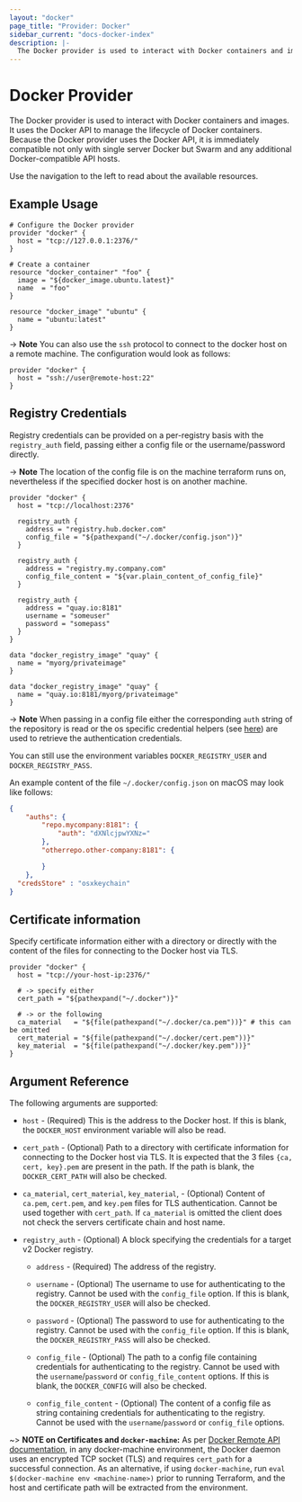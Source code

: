 ```yaml
---
layout: "docker"
page_title: "Provider: Docker"
sidebar_current: "docs-docker-index"
description: |-
  The Docker provider is used to interact with Docker containers and images.
---
```


# Docker Provider

The Docker provider is used to interact with Docker containers and images.
It uses the Docker API to manage the lifecycle of Docker containers. Because
the Docker provider uses the Docker API, it is immediately compatible not
only with single server Docker but Swarm and any additional Docker-compatible
API hosts.

Use the navigation to the left to read about the available resources.

## Example Usage

```hcl
# Configure the Docker provider
provider "docker" {
  host = "tcp://127.0.0.1:2376/"
}

# Create a container
resource "docker_container" "foo" {
  image = "${docker_image.ubuntu.latest}"
  name  = "foo"
}

resource "docker_image" "ubuntu" {
  name = "ubuntu:latest"
}
```

-> **Note**
You can also use the `ssh` protocol to connect to the docker host on a remote machine.
The configuration would look as follows:

```hcl
provider "docker" {
  host = "ssh://user@remote-host:22"
}
```

## Registry Credentials

Registry credentials can be provided on a per-registry basis with the `registry_auth`
field, passing either a config file or the username/password directly.

-> **Note**
The location of the config file is on the machine terraform runs on, nevertheless if the specified docker host is on another machine.

``` hcl
provider "docker" {
  host = "tcp://localhost:2376"

  registry_auth {
    address = "registry.hub.docker.com"
    config_file = "${pathexpand("~/.docker/config.json")}"
  }

  registry_auth {
    address = "registry.my.company.com"
    config_file_content = "${var.plain_content_of_config_file}"
  }

  registry_auth {
    address = "quay.io:8181"
    username = "someuser"
    password = "somepass"
  }
}

data "docker_registry_image" "quay" {
  name = "myorg/privateimage"
}

data "docker_registry_image" "quay" {
  name = "quay.io:8181/myorg/privateimage"
}
```

-> **Note**
When passing in a config file either the corresponding `auth` string of the repository is read or the os specific
credential helpers (see [here](https://github.com/docker/docker-credential-helpers#available-programs)) are
used to retrieve the authentication credentials.

You can still use the environment variables `DOCKER_REGISTRY_USER` and `DOCKER_REGISTRY_PASS`.

An example content of the file `~/.docker/config.json` on macOS may look like follows:

```json
{
	"auths": {
		"repo.mycompany:8181": {
			"auth": "dXNlcjpwYXNz="
		},
		"otherrepo.other-company:8181": {

		}
	},
  "credsStore" : "osxkeychain"
}
```

## Certificate information

Specify certificate information either with a directory or
directly with the content of the files for connecting to the Docker host via TLS.

```hcl
provider "docker" {
  host = "tcp://your-host-ip:2376/"

  # -> specify either
  cert_path = "${pathexpand("~/.docker")}"

  # -> or the following
  ca_material   = "${file(pathexpand("~/.docker/ca.pem"))}" # this can be omitted
  cert_material = "${file(pathexpand("~/.docker/cert.pem"))}"
  key_material  = "${file(pathexpand("~/.docker/key.pem"))}"
}
```

## Argument Reference

The following arguments are supported:

* `host` - (Required) This is the address to the Docker host. If this is
  blank, the `DOCKER_HOST` environment variable will also be read.

* `cert_path` - (Optional) Path to a directory with certificate information
  for connecting to the Docker host via TLS. It is expected that the 3 files `{ca, cert, key}.pem` 
  are present in the path. If the path is blank, the `DOCKER_CERT_PATH` will also be checked.

* `ca_material`, `cert_material`, `key_material`, - (Optional) Content of `ca.pem`, `cert.pem`, and `key.pem` files
  for TLS authentication. Cannot be used together with `cert_path`. If `ca_material` is omitted
  the client does not check the servers certificate chain and host name.

* `registry_auth` - (Optional) A block specifying the credentials for a target
  v2 Docker registry.
   
  * `address` - (Required) The address of the registry.
 
  * `username` - (Optional) The username to use for authenticating to the registry.
  Cannot be used with the `config_file` option. If this is blank, the `DOCKER_REGISTRY_USER`
  will also be checked.
 
  * `password` - (Optional) The password to use for authenticating to the registry.
  Cannot be used with the `config_file` option. If this is blank, the `DOCKER_REGISTRY_PASS`
  will also be checked.
 
  * `config_file` - (Optional) The path to a config file containing credentials for
  authenticating to the registry. Cannot be used with the `username`/`password` or `config_file_content` options.
  If this is blank, the `DOCKER_CONFIG` will also be checked.
  
  * `config_file_content` - (Optional) The content of a config file as string containing credentials for
  authenticating to the registry. Cannot be used with the `username`/`password` or `config_file` options.
 
 

~> **NOTE on Certificates and `docker-machine`:**  As per [Docker Remote API
documentation](https://docs.docker.com/engine/reference/api/docker_remote_api/),
in any docker-machine environment, the Docker daemon uses an encrypted TCP
socket (TLS) and requires `cert_path` for a successful connection. As an alternative,
if using `docker-machine`, run `eval $(docker-machine env <machine-name>)` prior
to running Terraform, and the host and certificate path will be extracted from
the environment.
